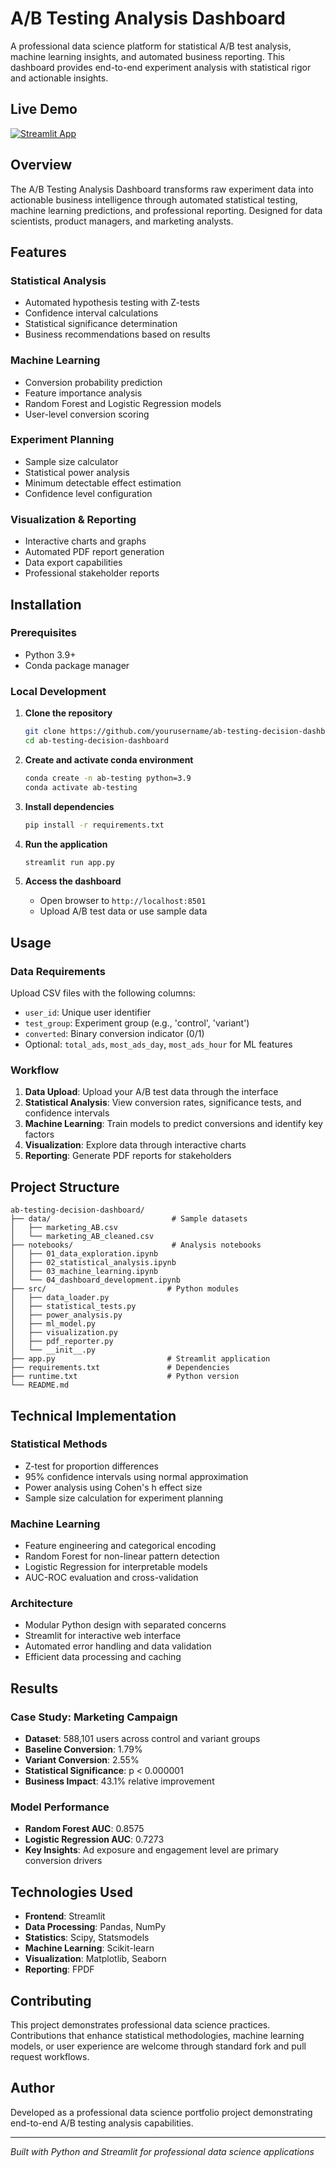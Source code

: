
# A/B Testing Analysis Dashboard

A professional data science platform for statistical A/B test analysis, machine learning insights, and automated business reporting. This dashboard provides end-to-end experiment analysis with statistical rigor and actionable insights.

## Live Demo

[![Streamlit App](https://static.streamlit.io/badges/streamlit_badge_black_white.svg)](https://ab-testing-decision-dashboard-vlscbmzzkb73fuxhknffkj.streamlit.app/)

## Overview

The A/B Testing Analysis Dashboard transforms raw experiment data into actionable business intelligence through automated statistical testing, machine learning predictions, and professional reporting. Designed for data scientists, product managers, and marketing analysts.

## Features

### Statistical Analysis
- Automated hypothesis testing with Z-tests
- Confidence interval calculations
- Statistical significance determination
- Business recommendations based on results

### Machine Learning
- Conversion probability prediction
- Feature importance analysis
- Random Forest and Logistic Regression models
- User-level conversion scoring

### Experiment Planning
- Sample size calculator
- Statistical power analysis
- Minimum detectable effect estimation
- Confidence level configuration

### Visualization & Reporting
- Interactive charts and graphs
- Automated PDF report generation
- Data export capabilities
- Professional stakeholder reports

## Installation

### Prerequisites
- Python 3.9+
- Conda package manager

### Local Development

1. **Clone the repository**
   ```bash
   git clone https://github.com/yourusername/ab-testing-decision-dashboard.git
   cd ab-testing-decision-dashboard
   ```

2. **Create and activate conda environment**
   ```bash
   conda create -n ab-testing python=3.9
   conda activate ab-testing
   ```

3. **Install dependencies**
   ```bash
   pip install -r requirements.txt
   ```

4. **Run the application**
   ```bash
   streamlit run app.py
   ```

5. **Access the dashboard**
   - Open browser to `http://localhost:8501`
   - Upload A/B test data or use sample data

## Usage

### Data Requirements
Upload CSV files with the following columns:
- `user_id`: Unique user identifier
- `test_group`: Experiment group (e.g., 'control', 'variant')
- `converted`: Binary conversion indicator (0/1)
- Optional: `total_ads`, `most_ads_day`, `most_ads_hour` for ML features

### Workflow
1. **Data Upload**: Upload your A/B test data through the interface
2. **Statistical Analysis**: View conversion rates, significance tests, and confidence intervals
3. **Machine Learning**: Train models to predict conversions and identify key factors
4. **Visualization**: Explore data through interactive charts
5. **Reporting**: Generate PDF reports for stakeholders

## Project Structure

```
ab-testing-decision-dashboard/
├── data/                           # Sample datasets
│   ├── marketing_AB.csv
│   └── marketing_AB_cleaned.csv
├── notebooks/                      # Analysis notebooks
│   ├── 01_data_exploration.ipynb
│   ├── 02_statistical_analysis.ipynb
│   ├── 03_machine_learning.ipynb
│   └── 04_dashboard_development.ipynb
├── src/                           # Python modules
│   ├── data_loader.py
│   ├── statistical_tests.py
│   ├── power_analysis.py
│   ├── ml_model.py
│   ├── visualization.py
│   ├── pdf_reporter.py
│   └── __init__.py
├── app.py                         # Streamlit application
├── requirements.txt               # Dependencies
├── runtime.txt                    # Python version
└── README.md
```

## Technical Implementation

### Statistical Methods
- Z-test for proportion differences
- 95% confidence intervals using normal approximation
- Power analysis using Cohen's h effect size
- Sample size calculation for experiment planning

### Machine Learning
- Feature engineering and categorical encoding
- Random Forest for non-linear pattern detection
- Logistic Regression for interpretable models
- AUC-ROC evaluation and cross-validation

### Architecture
- Modular Python design with separated concerns
- Streamlit for interactive web interface
- Automated error handling and data validation
- Efficient data processing and caching

## Results

### Case Study: Marketing Campaign
- **Dataset**: 588,101 users across control and variant groups
- **Baseline Conversion**: 1.79%
- **Variant Conversion**: 2.55%
- **Statistical Significance**: p < 0.000001
- **Business Impact**: 43.1% relative improvement

### Model Performance
- **Random Forest AUC**: 0.8575
- **Logistic Regression AUC**: 0.7273
- **Key Insights**: Ad exposure and engagement level are primary conversion drivers

## Technologies Used

- **Frontend**: Streamlit
- **Data Processing**: Pandas, NumPy
- **Statistics**: Scipy, Statsmodels
- **Machine Learning**: Scikit-learn
- **Visualization**: Matplotlib, Seaborn
- **Reporting**: FPDF

## Contributing

This project demonstrates professional data science practices. Contributions that enhance statistical methodologies, machine learning models, or user experience are welcome through standard fork and pull request workflows.


## Author

Developed as a professional data science portfolio project demonstrating end-to-end A/B testing analysis capabilities.

---

*Built with Python and Streamlit for professional data science applications*
